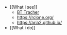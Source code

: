 - [[What i see]]
	- [BT Tracher](https://github.com/XIU2/TrackersListCollection)
	- https://rclone.org/
	- https://aria2.github.io/
- [[What i do]]